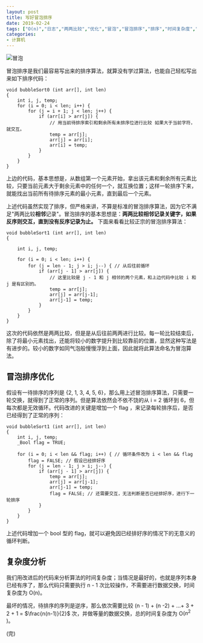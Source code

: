 ```yaml
---
layout: post
title: 写好冒泡排序
date: 2019-02-24
tags: ["O(n)","日志","两两比较","优化","冒泡","冒泡排序","排序","时间复杂度","算法","计算机基础知识"]
categories:
- 计算机
---
```


![冒泡](maopao.png "冒泡")

冒泡排序是我们最容易写出来的排序算法，就算没有学过算法，也能自己轻松写出来如下排序代码：

    void bubbleSort0 (int arr[], int len) 
    {
        int i, j, temp;
        for (i = 0; i < len; i++) {
            for (j = i + 1; j < len; j++) {
                if (arr[i] > arr[j]) { 
                    // 用当前待排序索引和剩余所有未排序位进行比较 如果大于当前字符，就交互。
                    temp = arr[j];
                    arr[j] = arr[i];
                    arr[i] = temp;
                }
            }
        }
    }

上边的代码，基本思想是，从数组第一个元素开始，拿出该元素和剩余所有元素比较，只要当前元素大于剩余元素中的任何一个，就互换位置；这样一轮排序下来，就能找出当前所有待排序元素的最小元素，直到最后一个元素。

上述代码虽然实现了排序，但严格来讲，不算是标准的冒泡排序算法，因为它不满足"两两比较**相邻**记录"。冒泡排序的基本思想是：**两两比较相邻记录关键字，如果反序则交互，直到没有反序记录为止。** 下面来看看比较正宗的冒泡排序算法：

    void bubbleSort1 (int arr[], int len) 
    {

        int i, j, temp;

        for (i = 0; i < len; i++) {
            for (j = len - 1; j > i; j--) { // 从后往前循环
                if (arr[j - 1] > arr[j]) { 
                    // 这里比较是 j - 1 和 j 相邻的两个元素，和上边代码中比较 i 和 j 是有区别的。
                    temp = arr[j];
                    arr[j] = arr[j-1];
                    arr[j-1] = temp;
                }
            }
        }
    }

这次的代码依然是两两比较，但是是从后往前两两进行比较。每一轮比较结束后，除了将最小元素找出，还能将较小的数字提升到比较靠前的位置，显然这种写法是有进步的。较小的数字如同气泡般慢慢浮到上面，因此就将此算法命名为冒泡算法。

## 冒泡排序优化

假设有一待排序的序列是 {2, 1, 3, 4, 5, 6}，那么用上述冒泡排序算法，只需要一轮交换，就得到了正常的序列。但是算法依然会不依不饶的从 i = 2 循环到 6，但每次都是无效循环。代码改进的关键是增加一个 flag ，来记录每轮排序后，是否已经得到了正常的序列：

    void bubbleSort1 (int arr[], int len) 
    {
        int i, j, temp;
        _Bool flag = TRUE;

        for (i = 0; i < len && flag; i++) { // 循环条件改为 i < len && flag 
            flag = FALSE; // 假设已经排好序
            for (j = len - 1; j > i; j--) {
                if (arr[j - 1] > arr[j]) {
                    temp = arr[j];
                    arr[j] = arr[j-1];
                    arr[j-1] = temp;
                    flag = FALSE; // 还需要交互，无法判断是否已经排好序，进行下一轮排序
                }
            }
        }
    }

上述代码增加一个 bool 型的 flag，就可以避免因已经排好序的情况下的无意义的循环判断。

## 复杂度分析

我们用改进后的代码来分析算法的时间复杂度；当情况是最好的，也就是序列本身已经有序了，那么代码只需要执行 n - 1 次比较操作，不需要进行数据交换，时间复杂度为 O(n)。

最坏的情况，待排序的序列是逆序，那么依次需要比较 (n - 1) + (n -2) + ...+ 3 + 2 + 1 =  $\frac{n(n-1)}{2}$  次，并做等量的数据交换，总的时间复杂度为 O($n^2$ )。

(完)